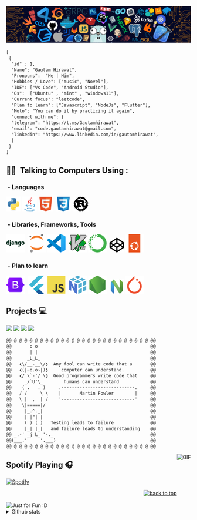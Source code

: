
<img src="https://github.com/Gautamhirawat/Gautamhirawat/blob/main/images/Readme_header.png" >


```
[
 {
  "id" : 1,
  "Name": "Gautam Hirawat",
  "Pronouns":  "He | Him",
  "Hobbies / Love": ["music", "Novel"],
  "IDE": ["Vs Code", "Android Studio"],
  "Os":  ["Ubuntu" , "mint" , "windows11"],
  "Current focus": "leetcode",
  "Plan to learn": ["Javascript", "NodeJs", "Flutter"],
  "Moto": "You can do it by practicing it again",
  "connect with me": {
  "telegram": "https://t.ms/Gautamhirawat",
  "email": "code.gautamhirawat@gmail.com",
  "linkedin": "https://www.linkedin.com/in/gautamhirawat",
  }
 }
]
```


## 👨‍💻 &nbsp;Talking to Computers Using :

### &nbsp;- Languages

<img src = 'https://github.com/Gautamhirawat/Gautamhirawat/blob/main/images/python-original.svg' height='40'/>&nbsp;<img src = 'https://github.com/Gautamhirawat/Gautamhirawat/blob/main/images/java-original.svg' height='40'/>&nbsp;<img src = 'https://github.com/Gautamhirawat/Gautamhirawat/blob/main/images/html5-original.svg' height='40'/>&nbsp; <img src = 'https://github.com/Gautamhirawat/Gautamhirawat/blob/main/images/css3-original.svg' width='40'/>&nbsp;
<img src = 'https://github.com/Gautamhirawat/Gautamhirawat/blob/main/images/rust-original.svg' width='40'/>&nbsp;

### &nbsp;- Libraries, Frameworks, Tools  


<img src = 'https://github.com/Gautamhirawat/Gautamhirawat/blob/main/images/django-plain-wordmark.svg' height='50'/>&nbsp;
<img src = 'https://github.com/Gautamhirawat/Gautamhirawat/blob/main/images/jupyter-original.svg' height='50'/>&nbsp;<img src = 'https://github.com/Gautamhirawat/Gautamhirawat/blob/main/images/vscode-original.svg' height='50'/>&nbsp;  <img src = 'https://github.com/Gautamhirawat/Gautamhirawat/blob/main/images/vim-original.svg' height='50'/>&nbsp;<img src = 'https://github.com/Gautamhirawat/Gautamhirawat/blob/main/images/anaconda-original.svg' height='50'/>&nbsp;
<img src="https://github.com/Gautamhirawat/Gautamhirawat/blob/main/images/codepen-original.svg" alt="Codepen" width="40" height="40"/> 
<img src="https://github.com/Gautamhirawat/Gautamhirawat/blob/main/images/ubuntu-original.svg" alt="ubuntu" width="50" height="50"/> 

### &nbsp;- Plan to learn  


<img src = 'https://github.com/Gautamhirawat/Gautamhirawat/blob/main/images/bootstrap-original.svg' height='50'/>&nbsp;
<img src = 'https://github.com/Gautamhirawat/Gautamhirawat/blob/main/images/flutter-original.svg' height='50'/>&nbsp;<img src = 'https://github.com/Gautamhirawat/Gautamhirawat/blob/main/images/javascript-original.svg' height='50'/>&nbsp;  <img src = 'https://github.com/Gautamhirawat/Gautamhirawat/blob/main/images/numpy-original.svg' height='50'/>&nbsp;<img src = 'https://github.com/Gautamhirawat/Gautamhirawat/blob/main/images/nodejs-original.svg' height='50'/>&nbsp;
<img src="https://github.com/Gautamhirawat/Gautamhirawat/blob/main/images/neovim-original.svg" alt="Neovim" width="40" height="40"/> 
<img src="https://github.com/Gautamhirawat/Gautamhirawat/blob/main/images/pytorch-original.svg" alt="pytorch" width="50" height="50"/> 




## Projects 💻

[![](https://github-readme-stats.vercel.app/api/pin/?username=Gautamhirawat&repo=LEARN_EVERY_WEEK&&bg_color=45,fc00ff,00dbde&title_color=fff&text_color=fff)](https://github.com/Gautamhirawat/LEARN_EVERY_WEEK)
[![](https://github-readme-stats.vercel.app/api/pin/?username=Gautamhirawat&repo=PYTHON-Projects&&bg_color=45,fc00ff,00dbde&title_color=fff&text_color=fff)](https://github.com/Gautamhirawat/PYTHON-Projects)
[![](https://github-readme-stats.vercel.app/api/pin/?username=Gautamhirawat&repo=JAVA-Projects&&bg_color=45,fc00ff,00dbde&title_color=fff&text_color=fff)](https://github.com/Gautamhirawat/JAVA-Projects)
[![](https://github-readme-stats.vercel.app/api/pin/?username=Gautamhirawat&repo=Web-Devlopment&&bg_color=45,fc00ff,00dbde&title_color=fff&text_color=fff)](https://github.com/Gautamhirawat/Web-Devlopment)


<!--
If done something good them show them as well:-(
[![](https://github-readme-stats.vercel.app/api/pin/?username=Gautamhirawat&repo=PYTHON-LEARN&bg_color=45,fc00ff,00dbde&title_color=fff&text_color=fff)](https://github.com/Gautamhirawat/PYTHON-LEARN)
[![](https://github-readme-stats.vercel.app/api/pin/?username=Gautamhirawat&repo=JAVA-language&bg_color=45,fc00ff,00dbde&title_color=fff&text_color=fff)](https://github.com/Gautamhirawat/JAVA-language)
[![](https://github-readme-stats.vercel.app/api/pin/?username=Gautamhirawat&repo=Cpp-LEARN&bg_color=45,fc00ff,00dbde&title_color=fff&text_color=fff)](https://github.com/Gautamhirawat/Cpp-LEARN)
 -->



```
@@ @ @ @ @ @ @ @ @ @ @ @ @ @ @ @ @ @ @ @ @ @ @ @ @ @ @ @@
@@       o o                                           @@
@@       | |                                           @@
@@      _L_L_                                          @@
@@   ❮\/__-__\/❯  Any fool can write code that a       @@
@@   ❮(|~o.o~|)❯     computer can understand.          @@
@@   ❮/ \`-'/ \❯  Good programmers write code that     @@ 
@@     _/`U'\_        humans can understand            @@                    
@@    ( .   . )     .----------------------------.     @@
@@   / /     \ \    |       Martin Fowler        |     @@
@@   \ |  ,  | /    '----------------------------'     @@
@@    \|=====|/                                        @@
@@     |_.^._|                                         @@
@@     | |"| |                                         @@
@@     ( ) ( )   Testing leads to failure              @@
@@     |_| |_|   and failure leads to understanding    @@
@@ _.-' _j L_ '-._                                     @@
@@(___.'     '.___)                                    @@
@@ @ @ @ @ @ @ @ @ @ @ @ @ @ @ @ @ @ @ @ @ @ @ @ @ @ @ @@
```




<img align="right" alt="GIF" height="170" src="https://media.giphy.com/media/J5B1Y8QZnzXXbLQIBu/giphy.gif" />


## Spotify Playing 🎧

[![Spotify](https://novatorem2-alpha.vercel.app/api/spotify)](https://open.spotify.com/user/316pkmdg4ezqid57jernjlbsqh3a)




<p align="right"><a href="#top"><img src="https://img.shields.io/static/v1?label&message=back+to+top&color=7E3ACE&style=flat&logo" alt="back to top" /></a></p>







<img align="center" src="https://private-user-images.githubusercontent.com/124828880/241546216-5d4c6038-71f3-4a6a-92ac-8b0a3325d8fe.svg?jwt=eyJhbGciOiJIUzI1NiIsInR5cCI6IkpXVCJ9.eyJpc3MiOiJnaXRodWIuY29tIiwiYXVkIjoicmF3LmdpdGh1YnVzZXJjb250ZW50LmNvbSIsImtleSI6ImtleTUiLCJleHAiOjE3MTY1NTI0MzQsIm5iZiI6MTcxNjU1MjEzNCwicGF0aCI6Ii8xMjQ4Mjg4ODAvMjQxNTQ2MjE2LTVkNGM2MDM4LTcxZjMtNGE2YS05MmFjLThiMGEzMzI1ZDhmZS5zdmc_WC1BbXotQWxnb3JpdGhtPUFXUzQtSE1BQy1TSEEyNTYmWC1BbXotQ3JlZGVudGlhbD1BS0lBVkNPRFlMU0E1M1BRSzRaQSUyRjIwMjQwNTI0JTJGdXMtZWFzdC0xJTJGczMlMkZhd3M0X3JlcXVlc3QmWC1BbXotRGF0ZT0yMDI0MDUyNFQxMjAyMTRaJlgtQW16LUV4cGlyZXM9MzAwJlgtQW16LVNpZ25hdHVyZT1jZDdiOTI0ZTg4ZGQ1N2M0ZDMzNjFhOWVjY2Y1ZGU1MmQyYzQ3OWI4OWJkZGYyM2IzZTUwZDc0ZjRhZDk2N2M2JlgtQW16LVNpZ25lZEhlYWRlcnM9aG9zdCZhY3Rvcl9pZD0wJmtleV9pZD0wJnJlcG9faWQ9MCJ9.VhjfGOLa6Khcr2LIZ3kL48c_k-eKj4caoUfY-6URVS0" alt="Just for Fun :D">




<details>
<summary>Github stats</summary>

[![Tap to Reload](https://metrics.lecoq.io/Gautamhirawat?template=classic&base.header=0&base.metadata=0&isocalendar=1&languages=1&people=1&isocalendar.duration=half-year&languages.limit=8&languages.sections=most-used&languages.colors=github&languages.threshold=0%25&languages.indepth=false&languages.recent.load=300&languages.recent.days=14&people.limit=24&people.size=28&people.types=followers%2C%20following&people.identicons=false&people.shuffle=false&config.timezone=Asia%2FCalcutta)](https://www.github.com/Gautamhirawat)[![trophy](https://github-profile-trophy.vercel.app/?username=Gautamhirawat&title=Commit,Repository,Experience)](https://github.com/ryo-ma/github-profile-trophy)

</details>





<!--
For Stats
<p align="center">
<img src="https://github-readme-streak-stats.herokuapp.com/?user=Gautamhirawat&theme=dark&hide_border=true" />
</p>

<p align="center">
    <img src="https://github-readme-stats.vercel.app/api/top-langs/?username=Gautamhirawat&theme=dark&hide_border=true&include_all_commits=true&count_private=true&layout=compact" />
</p>

For trophies 
[![trophy](https://github-profile-trophy.vercel.app/?username=Gautamhirawat&title=Commit,Repository,Experience)](https://github.com/ryo-ma/github-profile-trophy)
For Visit Count 
[![](https://visitcount.itsvg.in/api?id=Gautamhirawat&label=Profile%20Views&color=12&icon=1&pretty=false)](https://visitcount.itsvg.in)



-->



